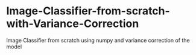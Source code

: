 # Image-Classifier-from-scratch-with-Variance-Correction
Image Classifier from scratch using numpy and variance correction of the model 
